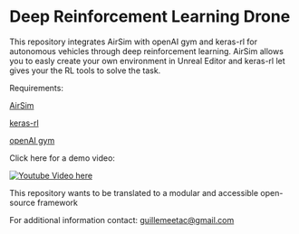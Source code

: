 # Deep Reinforcement Learning Drone

This repository integrates AirSim with openAI gym and keras-rl for autonomous vehicles through deep reinforcement learning. AirSim allows you to easly create your own environment in Unreal Editor and keras-rl let gives your the RL tools to solve the task.

Requirements:

[AirSim](https://github.com/Microsoft/AirSim)

[keras-rl](https://github.com/matthiasplappert/keras-rl)

[openAI gym](https://github.com/openai/gym)


Click here for a demo video:

[![Youtube Video here](https://i.ytimg.com/vi/dAjKvhNGXiE/maxresdefault.jpg)](https://youtu.be/dAjKvhNGXiE)

This repository wants to be translated to a modular and accessible open-source framework

For additional information contact: guillemeetac@gmail.com